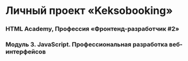 # Личный проект «Keksobooking»

### HTML Academy, Профессия «Фронтенд-разработчик #2»

### Модуль 3. JavaScript. Профессиональная разработка веб-интерфейсов
